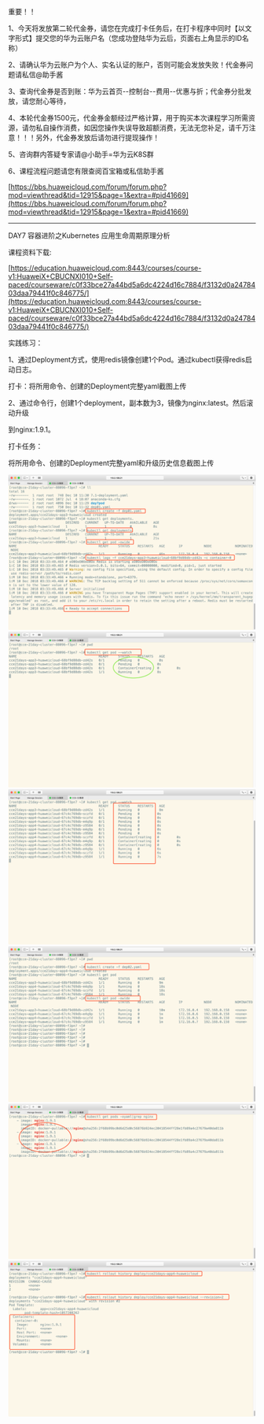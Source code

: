 重要！！

1、今天将发放第二轮代金券，请您在完成打卡任务后，在打卡程序中同时【以文字形式】提交您的华为云账户名（您成功登陆华为云后，页面右上角显示的ID名称）

2、请确认华为云账户为个人、实名认证的账户，否则可能会发放失败！代金券问题请私信@助手酱

3、查询代金券是否到账：华为云首页--控制台--费用--优惠与折；代金券分批发放，请您耐心等待，

4、本轮代金券1500元，代金券金额经过严格计算，用于购买本次课程学习所需资源，请勿私自操作消费，如因您操作失误导致超额消费，无法无您补足，请千万注意！！！另外，代金券发放后请勿进行提现操作！

5、咨询群内答疑专家请@小助手=华为云K8S群

6、课程流程问题请您有限查阅百宝箱或私信助手酱

[https://bbs.huaweicloud.com/forum/forum.php?mod=viewthread&tid=12915&page=1&extra=#pid41669](https://bbs.huaweicloud.com/forum/forum.php?mod=viewthread&tid=12915&page=1&extra=#pid41669)

----------------------------

DAY7 容器进阶之Kubernetes 应用生命周期原理分析

课程资料下载:

[https://education.huaweicloud.com:8443/courses/course-v1:HuaweiX+CBUCNXI010+Self-paced/courseware/c0f33bce27a44bd5a6dc4224d16c7884/f3132d0a2478403daa79441f0c846775/](https://education.huaweicloud.com:8443/courses/course-v1:HuaweiX+CBUCNXI010+Self-paced/courseware/c0f33bce27a44bd5a6dc4224d16c7884/f3132d0a2478403daa79441f0c846775/)

实践练习：

1、通过Deployment方式，使用redis镜像创建1个Pod。通过kubectl获得redis启动日志。

打卡：将所用命令、创建的Deployment完整yaml截图上传

2、通过命令行，创建1个deployment，副本数为3，镜像为nginx:latest。然后滚动升级

到nginx:1.9.1。

打卡任务：

将所用命令、创建的Deployment完整yaml和升级历史信息截图上传


![](https://raw.githubusercontent.com/latermonk/Container_21DAY/master/DAY07/PNG/DAY0701.png)
![](https://raw.githubusercontent.com/latermonk/Container_21DAY/master/DAY07/PNG/DAY0702.png)
![](https://raw.githubusercontent.com/latermonk/Container_21DAY/master/DAY07/PNG/DAY0703.png)
![](https://raw.githubusercontent.com/latermonk/Container_21DAY/master/DAY07/PNG/DAY0704.png)
![](https://raw.githubusercontent.com/latermonk/Container_21DAY/master/DAY07/PNG/DAY0705.png)
![](https://raw.githubusercontent.com/latermonk/Container_21DAY/master/DAY07/PNG/DAY0706.png)
